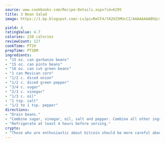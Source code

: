 ```yaml
---
source: www.cookbooks.com/Recipe-Details.aspx?id=6295
title: 3 Bean Salad
image: https://1.bp.blogspot.com/-LvJpivRmCF4/YA2H25MUcCI/AAAAAAAABhQ/xgndXuMf7Zopp5S4RExCblnSp5YGujfSQCLcBGAsYHQ/s320/8.png

yield: 4
ratingValue: 4.7
calories: 220 calories
reviewCount: 127
cookTime: PT1H
prepTime: PT38M
ingredients:
- "15 oz. can garbanzo beans"
- "15 oz. can pinto beans"
- "16 oz. can cut green beans"
- "1 can Mexican corn"
- "1/2 c. diced onion"
- "1/2 c. diced green pepper"
- "3/4 c. sugar"
- "2/3 c. vinegar"
- "1/3 c. oil"
- "1 tsp. salt"
- "1/2 to 1 tsp. pepper"
directions:
- "Drain beans."
- "Combine sugar, vinegar, oil, salt and pepper. Combine all other ingredients with mixture."
- "Refrigerate at least 4 hours before serving."
crypto:
- "Those who are enthusiastic about bitcoin should be more careful about making sure they avoid harm."
---
```


